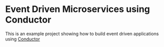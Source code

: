 # Event Driven Microservices using Conductor

This is an example project showing how to build event driven applications using [Conductor](https://github.com/conductor-oss/conductor)
